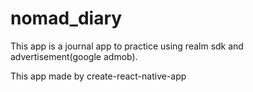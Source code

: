 # nomad_diary

This app is a journal app to practice using realm sdk and advertisement(google admob).

This app made by create-react-native-app